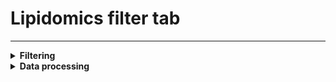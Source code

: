 Lipidomics filter tab
=======================
---
<details>
<summary><b> Filtering </b></summary>

Tab to filter out features and keep only the significant ones.  
1. **Feature count**  
Features remaining in the *Lipidomics filtered table* after filtering.  
2. **Feature filtering**  
Select either lipid classes or lipid compounds individually, and then choose either to drop them (remove them) or to keep them (remove everything else).  
3. **Blank and Group filtering**  
This is used to remove features that are not significantly above blank. For more details, see the Data processing section below.  
- Blank multiplier: for a given feature, number of times above the blank mean each sample must be to be considered a significative value.  
- Sample threshold: for a given feautre, ratio of the total amount of samples that must be above the blank values x blank multiplier for that feature to be kept.  
- Group threshold: secondary threshold for the main groups of interest. Works like "Sample threshold" but instead of being in proportion to the total amount of samples, it will be in proportion to the number of samples in each group.  
4. **Save or Reset buttons**  
- The save button saves the filtering to the *Lipidomics filtered table*  
- The reset button reverts the *Lipidomics filtered table* to its original imported state.  
5. **Class preview plots**  
Two bar plots displaying the absolute and relative compound count per lipid class. The first one is absolute count, with the total compounds in each class and the remaining count after filtering. The second one is the relative count, displaying the percentage of compounds remaining in each class after filtering.  
6. **Download filtered data button**  
Downloads the *Lipidomics filtered table* as a CSV file.  

<img src="./img/upload_lips_filter.png" width="100%">

</details>


<details>
<summary><b> Data processing </b></summary>

**Blank and Group filtering**.  
Removes features that are not significantly above blanks. It is applied using the following method:  
```
Lips_data$feature_filter(blank_multiplier, sample_threshold, group_threshold)
```
This method updates the *Filtered data table* (created at import) by removing non-significant features.  
1. **Step 1: blank filter**.  
Takes as input the initial *Filtered data table*, the *Blank table*, blank_multiplier, and sample_threshold. This function returns a list of features that will be set for deletion (del_cols).  
Missing values from the *Filtered data table* are imputed by 0. Feature means are calculated from the *Blank table*. Features with only missing values will have their mean set to 0. These means multiplied by the blank_multiplier will constitute the threshold. For each feature, the ratio of samples above threshold is calculated and if that ratio is strictly below the sample_threshold, the feature is set for deletion.  
This operates batch-wise, i.e. the values from a batch will be compared to the mean blanks of that batch. The features set for deletion constitute the union of all features set for deletion in each batch.  
2. **Step 2: group filter**.  
Takes as input the initial *Filtered data table*, the *Blank table*, the *Filtered metadata table*, del_cols (see above), the group column name, the blank_multiplier and the group_threshold. It returns a list of columns to be saved from deletion from inside del_cols (saved_cols).  
Missing values in the *Filtered data table* are imputed by 0. Contraty to blank filter, the group filter operates across batches too (because a single group can be spread across batches). It operates on each group individually by splitting them into the different batches they are spread across (i.e. group_1 => batches 1, 3 and 6). It will compare the values in each batch for that specific group to the mean blanks of that batch. Once all batches for the group have been examined, it will apply the group_threshold to check how many samples overall (across batches) are above the blank threshold (for each feature). Features that were above threshold in any of the groups will be removed from del_cols and therefore saved from deletion.  

</details>

